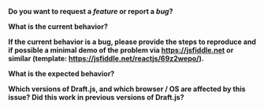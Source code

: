 **Do you want to request a *feature* or report a *bug*?**

**What is the current behavior?**

**If the current behavior is a bug, please provide the steps to reproduce and if possible a minimal demo of the problem via https://jsfiddle.net or similar (template: https://jsfiddle.net/reactjs/69z2wepo/).**

**What is the expected behavior?**

**Which versions of Draft.js, and which browser / OS are affected by this issue? Did this work in previous versions of Draft.js?**

